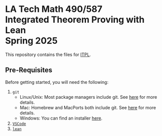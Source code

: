 # LA Tech Math 490/587<br/> Integrated Theorem Proving with Lean<br/> Spring 2025
This repository contains the files for [ITPL](https://latechlean.github.io).

## Pre-Requisites
Before getting started, you will need the following:
1. `git`<br/> 
    - Linux/Unix: Most package managers include git.  See [here](https://git-scm.com/downloads/linux) for more details.
    - Mac: Homebrew and MacPorts both include git.  See [here](https://git-scm.com/downloads/mac) for more details.
    - Windows: You can find an installer [here](https://git-scm.com/downloads/win).
2. [`VSCode`](https://code.visualstudio.com)
3. [`lean`](https://docs.lean-lang.org/lean4/doc/quickstart.html)
